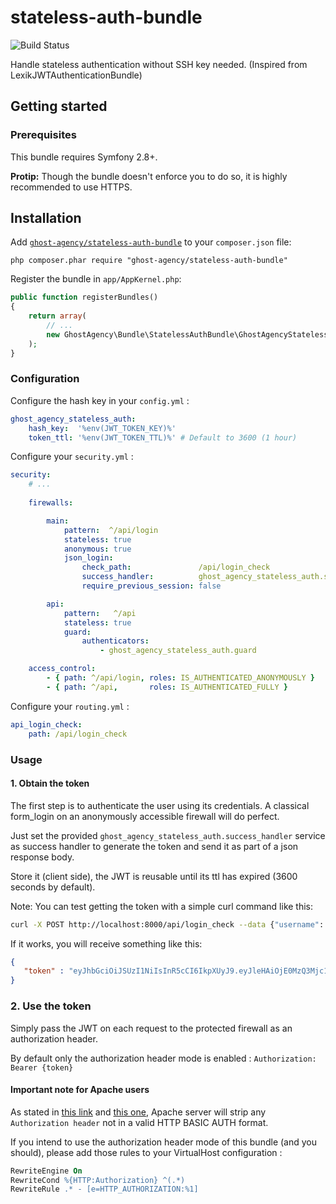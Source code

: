 # stateless-auth-bundle
![Build Status](https://travis-ci.org/GaryPEGEOT/stateless-auth-bundle.svg?branch=master)

Handle stateless authentication without SSH key needed. (Inspired from LexikJWTAuthenticationBundle)

## Getting started


### Prerequisites

This bundle requires Symfony 2.8+.

**Protip:** Though the bundle doesn't enforce you to do so, it is highly recommended to use HTTPS. 

Installation
------------

Add [`ghost-agency/stateless-auth-bundle`](https://packagist.org/packages/ghost-agency/stateless-auth-bundle)
to your `composer.json` file:

    php composer.phar require "ghost-agency/stateless-auth-bundle"

Register the bundle in `app/AppKernel.php`:

``` php
public function registerBundles()
{
    return array(
        // ...
        new GhostAgency\Bundle\StatelessAuthBundle\GhostAgencyStatelessAuthBundle(),
    );
}
```

### Configuration

Configure the hash key in your `config.yml` :

``` yaml
ghost_agency_stateless_auth:
    hash_key:  '%env(JWT_TOKEN_KEY)%'
    token_ttl: '%env(JWT_TOKEN_TTL)%' # Default to 3600 (1 hour)
```

Configure your `security.yml` :

``` yaml
security:
    # ...
    
    firewalls:

        main:
            pattern:  ^/api/login
            stateless: true
            anonymous: true
            json_login:
                check_path:               /api/login_check
                success_handler:          ghost_agency_stateless_auth.success_handler
                require_previous_session: false

        api:
            pattern:   ^/api
            stateless: true
            guard:
                authenticators:
                    - ghost_agency_stateless_auth.guard

    access_control:
        - { path: ^/api/login, roles: IS_AUTHENTICATED_ANONYMOUSLY }
        - { path: ^/api,       roles: IS_AUTHENTICATED_FULLY }
```

Configure your `routing.yml` :

``` yaml
api_login_check:
    path: /api/login_check
```

### Usage

#### 1. Obtain the token

The first step is to authenticate the user using its credentials.
A classical form_login on an anonymously accessible firewall will do perfect.

Just set the provided `ghost_agency_stateless_auth.success_handler` service as success handler to
generate the token and send it as part of a json response body.

Store it (client side), the JWT is reusable until its ttl has expired (3600 seconds by default).

Note: You can test getting the token with a simple curl command like this:

```bash
curl -X POST http://localhost:8000/api/login_check --data {"username": "Miaou", "password": "LeChat"}
```

If it works, you will receive something like this:

```json
{
   "token" : "eyJhbGciOiJSUzI1NiIsInR5cCI6IkpXUyJ9.eyJleHAiOjE0MzQ3Mjc1MzYsInVzZXJuYW1lIjoia29ybGVvbiIsImlhdCI6IjE0MzQ2NDExMzYifQ.nh0L_wuJy6ZKIQWh6OrW5hdLkviTs1_bau2GqYdDCB0Yqy_RplkFghsuqMpsFls8zKEErdX5TYCOR7muX0aQvQxGQ4mpBkvMDhJ4-pE4ct2obeMTr_s4X8nC00rBYPofrOONUOR4utbzvbd4d2xT_tj4TdR_0tsr91Y7VskCRFnoXAnNT-qQb7ci7HIBTbutb9zVStOFejrb4aLbr7Fl4byeIEYgp2Gd7gY"
}
```

### 2. Use the token

Simply pass the JWT on each request to the protected firewall as an authorization header.

By default only the authorization header mode is enabled : `Authorization: Bearer {token}`


#### Important note for Apache users

As stated in [this link](http://stackoverflow.com/questions/11990388/request-headers-bag-is-missing-authorization-header-in-symfony-2) and [this one](http://stackoverflow.com/questions/19443718/symfony-2-3-getrequest-headers-not-showing-authorization-bearer-token/19445020), Apache server will strip any `Authorization header` not in a valid HTTP BASIC AUTH format. 

If you intend to use the authorization header mode of this bundle (and you should), please add those rules to your VirtualHost configuration :

```apache
RewriteEngine On
RewriteCond %{HTTP:Authorization} ^(.*)
RewriteRule .* - [e=HTTP_AUTHORIZATION:%1]
```